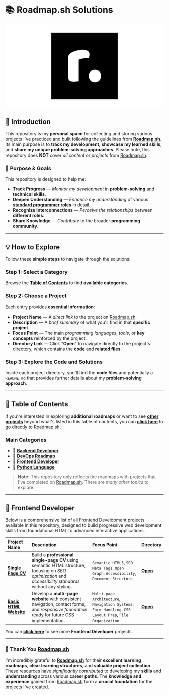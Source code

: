 # 📚 **Roadmap.sh Solutions**

[![Roadmap.sh Logo](./image/roadmapsh-logo.png)](https://roadmap.sh/)

## 📗 **Introduction**

This repository is my **personal space** for collecting and storing various projects I've practiced and built following the guidelines from [**Roadmap.sh**](https://roadmap.sh/). Its main purpose is to **track my development**, **showcase my learned skills**, and **share my unique problem-solving approaches**. Please note, this repository does **NOT** cover *all content* or *projects* from [Roadmap.sh](https://roadmap.sh/).

### 🎯 **Purpose & Goals**
This repository is designed to help me:

* **Track Progress** — *Monitor my development* in **problem-solving** and **technical skills**.
* **Deepen Understanding** — *Enhance my understanding* of various [**standard programmer roles**](https://roadmap.sh/) in detail.
* **Recognize Interconnections** — *Perceive the relationships* between **different roles**.
* **Share Knowledge** — *Contribute* to the broader **programming community**.

---

## 💡 **How to Explore**

Follow these **simple steps** to navigate through the solutions:

### **Step 1: Select a Category**

Browse the [**Table of Contents**](#-table-of-contents) to find **available categories**.

### **Step 2: Choose a Project**

Each entry provides **essential information**:

* **Project Name** — A *direct link* to the project on [Roadmap.sh](https://roadmap.sh/).
* **Description** — A *brief summary* of what you'll find in that **specific project**.
* **Focus Point** — The main *programming languages*, *tools*, or **key concepts** reinforced by the project.
* **Directory Link** — Click "**Open**" to navigate directly to the project's directory, which contains the **code** and **related files**.

### **Step 3: Explore the Code and Solutions**

Inside each project directory, you'll find the **code files** and potentially a `README.md` that provides further details about my **problem-solving approach**.

---

## 📖 **Table of Contents**

If you're interested in exploring **additional roadmaps** or want to see [**other projects**](https://roadmap.sh/projects) beyond what's listed in this table of contents, you can [**click here**](https://roadmap.sh/) to go directly to [Roadmap.sh](https://roadmap.sh/).

### Main Categories

- 📂 [**Backend Developer**]()
- 📂 [**DevOps Roadmap**]()
- 📂 [**Frontend Developer**](./frontend-project/)
- 📂 [**Python Language**]()

> **Note:** This repository only reflects the roadmaps with projects that I've completed on [Roadmap.sh](https://roadmap.sh/). There are *many other topics* to explore.

---

## 📂 **Frontend Developer**

Below is a comprehensive list of all Frontend Development projects available in this repository, designed to build progressive web development skills from foundational HTML to advanced interactive applications.

| Project Name | Description| Focus Point | Directory |
| :------------------------- | :------------------------------------ | :---------------------------------- | :---------------------- |
| [**Single Page CV**](https://roadmap.sh/projects/single-page-cv) | Build a **professional single-page CV** using semantic HTML structure, focusing on *SEO optimization* and *accessibility standards* without any styling. | `Semantic HTML5`, `SEO Meta Tags`, `Open Graph`, `Accessibility`, `Document Structure` | [**Open**](./frontend-project/01-single-page-cv/) |
| [**Basic HTML Website**](https://roadmap.sh/projects/basic-html-website) | Develop a **multi-page website** with consistent navigation, contact forms, and *responsive foundation* ready for future CSS implementation. | `Multi-page Architecture`, `Navigation Systems`, `Form Handling`, `CSS Layout Prep`, `File Organization` | [**Open**](./frontend-project/02-basic-html-website/) |

You can [**click here**](./frontend-project/) to see more **Frontend Developer** projects.

---

### 🙏 **Thank You [Roadmap.sh](https://roadmap.sh/)**

I'm incredibly grateful to [**Roadmap.sh**](https://roadmap.sh/) for their **excellent learning roadmaps**, **clear learning structures**, and **valuable project collection**. These resources have *significantly contributed* to developing my **skills** and **understanding** across various **career paths**. The **knowledge and experience** gained from [Roadmap.sh](https://roadmap.sh/) form a **crucial foundation** for the projects I've created.